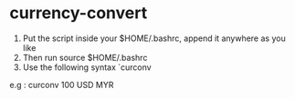 # currency-convert

1) Put the script inside your $HOME/.bashrc, append it anywhere as you like
2) Then run source $HOME/.bashrc
3) Use the following syntax `curconv <value> <source currency> <intended currency> 

e.g : curconv 100 USD MYR


